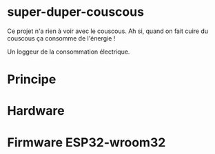 # super-duper-couscous

Ce projet n'a rien à voir avec le couscous. Ah si, quand on fait cuire du couscous ça consomme de l'énergie !

Un loggeur de la consommation électrique.

# Principe

# Hardware

# Firmware ESP32-wroom32
